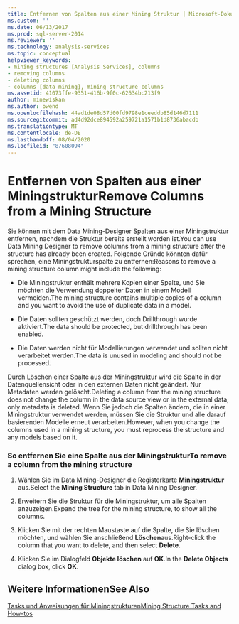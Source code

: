 ```yaml
---
title: Entfernen von Spalten aus einer Mining Struktur | Microsoft-Dokumentation
ms.custom: ''
ms.date: 06/13/2017
ms.prod: sql-server-2014
ms.reviewer: ''
ms.technology: analysis-services
ms.topic: conceptual
helpviewer_keywords:
- mining structures [Analysis Services], columns
- removing columns
- deleting columns
- columns [data mining], mining structure columns
ms.assetid: 41073ffe-9351-416b-9f0c-62634bc213f9
author: minewiskan
ms.author: owend
ms.openlocfilehash: 44ad1de08d57d00fd9798e1ceeddb85d146d7111
ms.sourcegitcommit: ad4d92dce894592a259721a1571b1d8736abacdb
ms.translationtype: MT
ms.contentlocale: de-DE
ms.lasthandoff: 08/04/2020
ms.locfileid: "87608094"
---
```

# <a name="remove-columns-from-a-mining-structure"></a><span data-ttu-id="69bc1-102">Entfernen von Spalten aus einer Miningstruktur</span><span class="sxs-lookup"><span data-stu-id="69bc1-102">Remove Columns from a Mining Structure</span></span>
  <span data-ttu-id="69bc1-103">Sie können mit dem Data Mining-Designer Spalten aus einer Miningstruktur entfernen, nachdem die Struktur bereits erstellt worden ist.</span><span class="sxs-lookup"><span data-stu-id="69bc1-103">You can use Data Mining Designer to remove columns from a mining structure after the structure has already been created.</span></span> <span data-ttu-id="69bc1-104">Folgende Gründe könnten dafür sprechen, eine Miningstrukturspalte zu entfernen:</span><span class="sxs-lookup"><span data-stu-id="69bc1-104">Reasons to remove a mining structure column might include the following:</span></span>  
  
-   <span data-ttu-id="69bc1-105">Die Miningstruktur enthält mehrere Kopien einer Spalte, und Sie möchten die Verwendung doppelter Daten in einem Modell vermeiden.</span><span class="sxs-lookup"><span data-stu-id="69bc1-105">The mining structure contains multiple copies of a column and you want to avoid the use of duplicate data in a model.</span></span>  
  
-   <span data-ttu-id="69bc1-106">Die Daten sollten geschützt werden, doch Drillthrough wurde aktiviert.</span><span class="sxs-lookup"><span data-stu-id="69bc1-106">The data should be protected, but drillthrough has been enabled.</span></span>  
  
-   <span data-ttu-id="69bc1-107">Die Daten werden nicht für Modellierungen verwendet und sollten nicht verarbeitet werden.</span><span class="sxs-lookup"><span data-stu-id="69bc1-107">The data is unused in modeling and should not be processed.</span></span>  
  
 <span data-ttu-id="69bc1-108">Durch Löschen einer Spalte aus der Miningstruktur wird die Spalte in der Datenquellensicht oder in den externen Daten nicht geändert. Nur Metadaten werden gelöscht.</span><span class="sxs-lookup"><span data-stu-id="69bc1-108">Deleting a column from the mining structure does not change the column in the data source view or in the external data; only metadata is deleted.</span></span> <span data-ttu-id="69bc1-109">Wenn Sie jedoch die Spalten ändern, die in einer Miningstruktur verwendet werden, müssen Sie die Struktur und alle darauf basierenden Modelle erneut verarbeiten.</span><span class="sxs-lookup"><span data-stu-id="69bc1-109">However, when you change the columns used in a mining structure, you must reprocess the structure and any models based on it.</span></span>  
  
### <a name="to-remove-a-column-from-the-mining-structure"></a><span data-ttu-id="69bc1-110">So entfernen Sie eine Spalte aus der Miningstruktur</span><span class="sxs-lookup"><span data-stu-id="69bc1-110">To remove a column from the mining structure</span></span>  
  
1.  <span data-ttu-id="69bc1-111">Wählen Sie im Data Mining-Designer die Registerkarte **Miningstruktur** aus.</span><span class="sxs-lookup"><span data-stu-id="69bc1-111">Select the **Mining Structure** tab in Data Mining Designer.</span></span>  
  
2.  <span data-ttu-id="69bc1-112">Erweitern Sie die Struktur für die Miningstruktur, um alle Spalten anzuzeigen.</span><span class="sxs-lookup"><span data-stu-id="69bc1-112">Expand the tree for the mining structure, to show all the columns.</span></span>  
  
3.  <span data-ttu-id="69bc1-113">Klicken Sie mit der rechten Maustaste auf die Spalte, die Sie löschen möchten, und wählen Sie anschließend **Löschen**aus.</span><span class="sxs-lookup"><span data-stu-id="69bc1-113">Right-click the column that you want to delete, and then select **Delete**.</span></span>  
  
4.  <span data-ttu-id="69bc1-114">Klicken Sie im Dialogfeld **Objekte löschen** auf **OK**.</span><span class="sxs-lookup"><span data-stu-id="69bc1-114">In the **Delete Objects** dialog box, click **OK**.</span></span>  
  
## <a name="see-also"></a><span data-ttu-id="69bc1-115">Weitere Informationen</span><span class="sxs-lookup"><span data-stu-id="69bc1-115">See Also</span></span>  
 [<span data-ttu-id="69bc1-116">Tasks und Anweisungen für Miningstrukturen</span><span class="sxs-lookup"><span data-stu-id="69bc1-116">Mining Structure Tasks and How-tos</span></span>](mining-structure-tasks-and-how-tos.md)  
  
  
